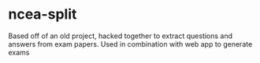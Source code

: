 # ncea-split
Based off of an old project, hacked together to extract questions and answers from exam papers. Used in combination with web app to generate exams
